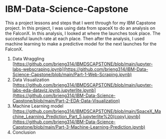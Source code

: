 # IBM-Data-Science-Capstone

This a project lessons and steps that I went through for my IBM Capstone project. In this project, I was using data from spaceX to do an analysis on the FalconX. In this analysis, I looked at where the launches took place. The successful launch rate at each place. Then after the analysis, I used machine learning to make a predictive model for the next launches for the FalconX. 

1. Data Wraggling
     [https://github.com/brieng314/IBMDSCAPSTONE/blob/main/jupyter-labs-webscraping.ipynb](https://github.com/brieng314/IBM-Data-Science-Capstone/blob/main/Part-1-Web-Scraping.ipynb)
3. Data Visualization
     [https://github.com/brieng314/IBMDSCAPSTONE/blob/main/jupyter-labs-eda-dataviz.ipynb.jupyterlite.ipynb](https://github.com/brieng314/IBM-Data-Science-Capstone/blob/main/Part-2-EDA-Data-Visualization)
6. Machine Learning model
     [https://github.com/brieng314/IBMDSCAPSTONE/blob/main/SpaceX_Machine_Learning_Prediction_Part_5.jupyterlite%20(copy).ipynb](https://github.com/brieng314/IBM-Data-Science-Capstone/blob/main/Part-3-Machine-Learning-Prediction.ipynb)
8. Conclusion
